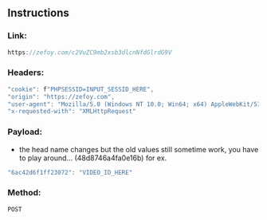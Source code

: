 ## Instructions

### Link:
```js
https://zefoy.com/c2VuZC9mb2xsb3dlcnNfdGlrdG9V
```

### Headers:
```js
"cookie": f"PHPSESSID=INPUT_SESSID_HERE",
"origin": "https://zefoy.com",
"user-agent": "Mozilla/5.0 (Windows NT 10.0; Win64; x64) AppleWebKit/537.36 (KHTML, like Gecko) Chrome/101.0.4951.54 Safari/537.36",
"x-requested-with": "XMLHttpRequest"
```
### Payload:
- the head name changes but the old values still sometime work, you have to play around... (48d8746a4fa0e16b) for ex.
```js
"6ac42d6f1ff23072": "VIDEO_ID_HERE"
```

### Method:
```js
POST
```
